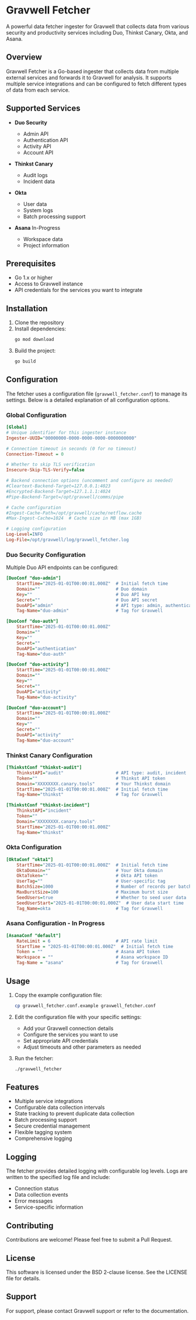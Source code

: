 # Gravwell Fetcher

A powerful data fetcher ingester for Gravwell that collects data from various security and productivity services including Duo, Thinkst Canary, Okta, and Asana.

## Overview

Gravwell Fetcher is a Go-based ingester that collects data from multiple external services and forwards it to Gravwell for analysis. It supports multiple service integrations and can be configured to fetch different types of data from each service.

## Supported Services

- **Duo Security**
  - Admin API
  - Authentication API
  - Activity API
  - Account API

- **Thinkst Canary**
  - Audit logs
  - Incident data

- **Okta**
  - User data
  - System logs
  - Batch processing support

- **Asana** In-Progress
  - Workspace data
  - Project information

## Prerequisites

- Go 1.x or higher
- Access to Gravwell instance
- API credentials for the services you want to integrate

## Installation

1. Clone the repository
2. Install dependencies:
   ```bash
   go mod download
   ```
3. Build the project:
   ```bash
   go build
   ```

## Configuration

The fetcher uses a configuration file (`gravwell_fetcher.conf`) to manage its settings. Below is a detailed explanation of all configuration options.

### Global Configuration

```ini
[Global]
# Unique identifier for this ingester instance
Ingester-UUID="00000000-0000-0000-0000-0000000000"

# Connection timeout in seconds (0 for no timeout)
Connection-Timeout = 0

# Whether to skip TLS verification
Insecure-Skip-TLS-Verify=false

# Backend connection options (uncomment and configure as needed)
#Cleartext-Backend-Target=127.0.0.1:4023
#Encrypted-Backend-Target=127.1.1.1:4024
#Pipe-Backend-Target=/opt/gravwell/comms/pipe

# Cache configuration
#Ingest-Cache-Path=/opt/gravwell/cache/netflow.cache
#Max-Ingest-Cache=1024  # Cache size in MB (max 1GB)

# Logging configuration
Log-Level=INFO
Log-File=/opt/gravwell/log/gravwell_fetcher.log
```

### Duo Security Configuration

Multiple Duo API endpoints can be configured:

```ini
[DuoConf "duo-admin"]
    StartTime="2025-01-01T00:00:01.000Z"  # Initial fetch time
    Domain=""                             # Duo domain
    Key=""                                # Duo API key
    Secret=""                             # Duo API secret
    DuoAPI="admin"                        # API type: admin, authentication, activity
    Tag-Name="duo-admin"                  # Tag for Gravwell

[DuoConf "duo-auth"]
    StartTime="2025-01-01T00:00:01.000Z"
    Domain=""
    Key=""
    Secret=""
    DuoAPI="authentication"
    Tag-Name="duo-auth"

[DuoConf "duo-activity"]
    StartTime="2025-01-01T00:00:01.000Z"
    Domain=""
    Key=""
    Secret=""
    DuoAPI="activity"
    Tag-Name="duo-activity"

[DuoConf "duo-account"]
    StartTime="2025-01-01T00:00:01.000Z"
    Domain=""
    Key=""
    Secret=""
    DuoAPI="activity"
    Tag-Name="duo-account"
```

### Thinkst Canary Configuration

```ini
[ThinkstConf "thinkst-audit"]
    ThinkstAPI="audit"                    # API type: audit, incident
    Token=""                              # Thinkst API token
    Domain="XXXXXXXX.canary.tools"        # Your Thinkst domain
    StartTime="2025-01-01T00:00:01.000Z"  # Initial fetch time
    Tag-Name="thinkst"                    # Tag for Gravwell

[ThinkstConf "thinkst-incident"]
    ThinkstAPI="incident"
    Token=""
    Domain="XXXXXXXX.canary.tools"
    StartTime="2025-01-01T00:00:01.000Z"
    Tag-Name="thinkst"
```

### Okta Configuration

```ini
[OktaConf "okta1"]
    StartTime="2025-01-01T00:00:01.000Z"  # Initial fetch time
    OktaDomain=""                         # Your Okta domain
    OktaToken=""                          # Okta API token
    UserTag=""                            # User-specific tag
    BatchSize=1000                        # Number of records per batch
    MaxBurstSize=100                      # Maximum burst size
    SeedUsers=true                        # Whether to seed user data
    SeedUserStart="2025-01-01T00:00:01.000Z"  # User data start time
    Tag_Name=okta                         # Tag for Gravwell
```

### Asana Configuration - In Progress

```ini
[AsanaConf "default"]
    RateLimit = 6                         # API rate limit
    StartTime = "2025-01-01T00:00:01.000Z"  # Initial fetch time
    Token = ""                            # Asana API token
    Workspace = ""                        # Asana workspace ID
    Tag-Name = "asana"                    # Tag for Gravwell
```

## Usage

1. Copy the example configuration file:
   ```bash
   cp gravwell_fetcher.conf.example gravwell_fetcher.conf
   ```

2. Edit the configuration file with your specific settings:
   - Add your Gravwell connection details
   - Configure the services you want to use
   - Set appropriate API credentials
   - Adjust timeouts and other parameters as needed

3. Run the fetcher:
   ```bash
   ./gravwell_fetcher
   ```

## Features

- Multiple service integrations
- Configurable data collection intervals
- State tracking to prevent duplicate data collection
- Batch processing support
- Secure credential management
- Flexible tagging system
- Comprehensive logging

## Logging

The fetcher provides detailed logging with configurable log levels. Logs are written to the specified log file and include:
- Connection status
- Data collection events
- Error messages
- Service-specific information

## Contributing

Contributions are welcome! Please feel free to submit a Pull Request.

## License

This software is licensed under the BSD 2-clause license. See the LICENSE file for details.

## Support

For support, please contact Gravwell support or refer to the documentation. 